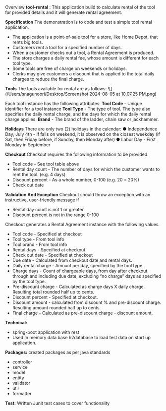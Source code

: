 Overview
   **tool-rental** :  This application build to calculate rental of the tool for provided details and it will generate rental
agreement.


**Specification**
The demonstration is to code and test a simple tool rental application. 
 - The application is a point-of-sale tool for a store, like Home Depot, that rents big tools. 
 - Customers rent a tool for a specified number of days. 
 - When a customer checks out a tool, a Rental Agreement is produced. 
 - The store charges a daily rental fee, whose amount is different for each tool type. 
 - Some tools are free of charge on weekends or holidays. 
 - Clerks may give customers a discount that is applied to the total daily charges to reduce the final
charge.


**Tools**
The tools available for rental are as follows:
  ![](/Users/snagunoori/Desktop/Screenshot 2024-08-05 at 10.07.25 PM.png)

Each tool instance has the following attributes: 
**Tool Code** - Unique identifier for a tool instance
**Tool Type** - The type of tool. The type also specifies the daily rental charge, and the days for which the daily rental charge applies.
**Brand** - The brand of the ladder, chain saw or jackhammer.



**Holidays**
There are only two (2) holidays in the calendar:
● Independence Day, July 4th - If falls on weekend, it is observed on the closest weekday (if Sat, then Friday before, if Sunday, then Monday after)
● Labor Day - First Monday in September


**Checkout**
Checkout requires the following information to be provided:
  - Tool code - See tool table above
  - Rental day count - The number of days for which the customer wants to rent the tool. (e.g. 4
days)
  - Discount percent - As a whole number, 0-100 (e.g. 20 = 20%)
  - Check out date

**Validation And Exception**
Checkout should throw an exception with an instructive, user-friendly message if
  - Rental day count is not 1 or greater
  - Discount percent is not in the range 0-100

Checkout generates a Rental Agreement instance with the following values.
 - Tool code - Specified at checkout 
 - Tool type - From tool info 
 - Tool brand - From tool info 
 - Rental days - Specified at checkout
 -  Check out date - Specified at checkout 
 - Due date - Calculated from checkout date and rental days. 
 - Daily rental charge - Amount per day, specified by the tool type. 
 - Charge days - Count of chargeable days, from day after checkout through and including due
date, excluding “no charge” days as specified by the tool type. 
 - Pre-discount charge - Calculated as charge days X daily charge. Resulting total rounded half up
to cents. 
 - Discount percent - Specified at checkout. 
 - Discount amount - calculated from discount % and pre-discount charge. Resulting amount
rounded half up to cents. 
 - Final charge - Calculated as pre-discount charge - discount amount.


**Technical:**
   - spring-boot application with rest
   - Used In memory data base  h2database to load test data on start up application.


**Packages:**
   created packages as per java standards
   - controller
   - service
   - model
   - entity
   - validator
   - util
   - formatter


**Test:**
   Written Junit test cases to cover functionality